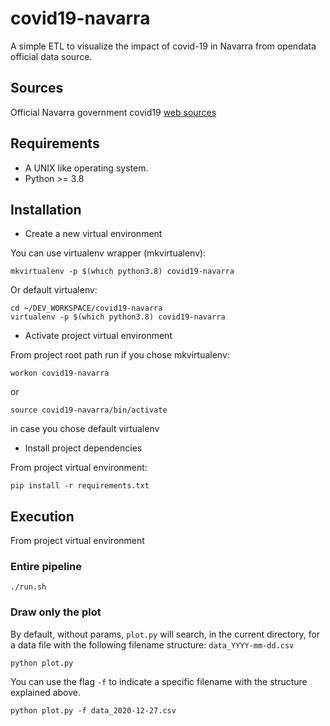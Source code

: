 # covid19-navarra
A simple ETL to visualize the impact of covid-19 in Navarra from opendata official data source.

## Sources
Official Navarra government covid19 [web sources](https://gobiernoabierto.navarra.es/es/coronavirus/impacto-situacion) 

## Requirements
* A UNIX like operating system.
* Python >= 3.8

## Installation
* Create a new virtual environment

You can use virtualenv wrapper (mkvirtualenv):

```
mkvirtualenv -p $(which python3.8) covid19-navarra
```

Or default virtualenv:

```
cd ~/DEV_WORKSPACE/covid19-navarra
virtualenv -p $(which python3.8) covid19-navarra
```

* Activate project virtual environment

From project root path run if you chose mkvirtualenv:
```shell script
workon covid19-navarra
```

or 
```shell script
source covid19-navarra/bin/activate
```
in case you chose default virtualenv

* Install project dependencies

From project virtual environment:
```
pip install -r requirements.txt
```

## Execution
From project virtual environment

### Entire pipeline

```shell script
./run.sh
```

### Draw only the plot

By default, without params, `plot.py` will search, in the current directory, for a data file with the following filename structure:
`data_YYYY-mm-dd.csv`
```shell script
python plot.py
```

You can use the flag `-f` to indicate a specific filename with the structure explained above.
```shell script
python plot.py -f data_2020-12-27.csv
```
